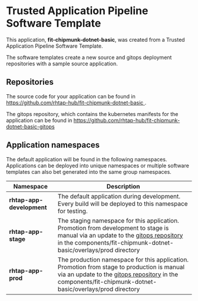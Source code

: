 # Trusted Application Pipeline Software Template

This application, **fit-chipmunk-dotnet-basic**, was created from a Trusted Application Pipeline Software Template.

The software templates create a new source and gitops deployment repositories with a sample source application. 

## Repositories

The source code for your application can be found in [https://github.com/rhtap-hub/fit-chipmunk-dotnet-basic ](https://github.com/rhtap-hub/fit-chipmunk-dotnet-basic ).
 
The gitops repository, which contains the kubernetes manifests for the application can be found in 
[https://github.com/rhtap-hub/fit-chipmunk-dotnet-basic-gitops ](https://github.com/rhtap-hub/fit-chipmunk-dotnet-basic-gitops ) 

## Application namespaces 

The default application will be found in the following namespaces. Applications can be deployed into unique namespaces or multiple software templates can also bet generated into the same group namespaces.  

|  Namespace   |  Description   |  
| -------- | -------- |   
| **rhtap-app-development** | The default application during development. Every build will be deployed to this namespace for testing. | 
| **rhtap-app-stage** | The staging namespace for this application. Promotion from development to stage is manual via an update to the [gitops repository](https://github.com/rhtap-hub/fit-chipmunk-dotnet-basic-gitops ) in the components/fit-chipmunk-dotnet-basic/overlays/prod directory |  
| **rhtap-app-prod** | The production namespace for this application. Promotion from stage to production is manual via an update to the [gitops repository](https://github.com/rhtap-hub/fit-chipmunk-dotnet-basic-gitops ) in the components/fit-chipmunk-dotnet-basic/overlays/prod directory | 